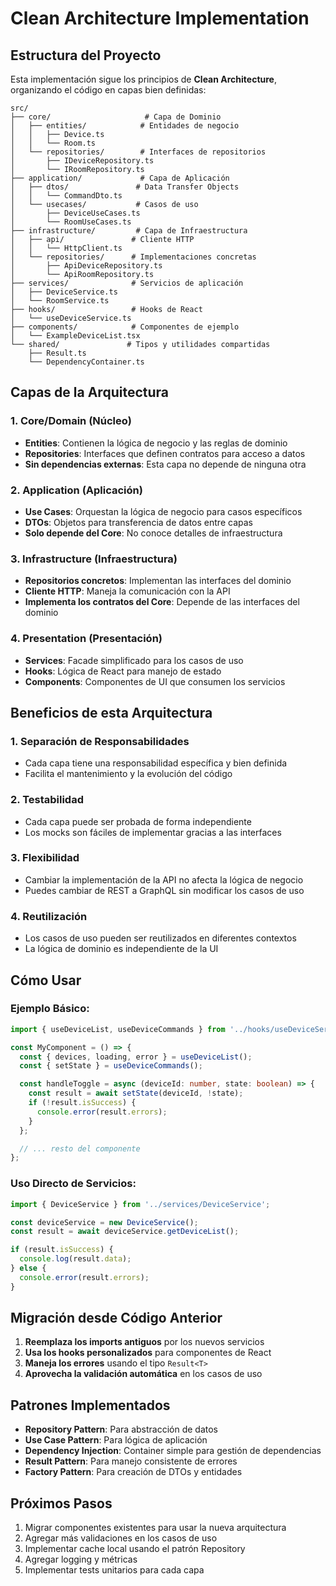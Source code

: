 # Clean Architecture Implementation

## Estructura del Proyecto

Esta implementación sigue los principios de **Clean Architecture**, organizando el código en capas bien definidas:

```
src/
├── core/                     # Capa de Dominio
│   ├── entities/            # Entidades de negocio
│   │   ├── Device.ts
│   │   └── Room.ts
│   └── repositories/        # Interfaces de repositorios
│       ├── IDeviceRepository.ts
│       └── IRoomRepository.ts
├── application/             # Capa de Aplicación
│   ├── dtos/               # Data Transfer Objects
│   │   └── CommandDto.ts
│   └── usecases/           # Casos de uso
│       ├── DeviceUseCases.ts
│       └── RoomUseCases.ts
├── infrastructure/         # Capa de Infraestructura
│   ├── api/               # Cliente HTTP
│   │   └── HttpClient.ts
│   └── repositories/      # Implementaciones concretas
│       ├── ApiDeviceRepository.ts
│       └── ApiRoomRepository.ts
├── services/              # Servicios de aplicación
│   ├── DeviceService.ts
│   └── RoomService.ts
├── hooks/                 # Hooks de React
│   └── useDeviceService.ts
├── components/            # Componentes de ejemplo
│   └── ExampleDeviceList.tsx
└── shared/               # Tipos y utilidades compartidas
    ├── Result.ts
    └── DependencyContainer.ts
```

## Capas de la Arquitectura

### 1. Core/Domain (Núcleo)

- **Entities**: Contienen la lógica de negocio y las reglas de dominio
- **Repositories**: Interfaces que definen contratos para acceso a datos
- **Sin dependencias externas**: Esta capa no depende de ninguna otra

### 2. Application (Aplicación)

- **Use Cases**: Orquestan la lógica de negocio para casos específicos
- **DTOs**: Objetos para transferencia de datos entre capas
- **Solo depende del Core**: No conoce detalles de infraestructura

### 3. Infrastructure (Infraestructura)

- **Repositorios concretos**: Implementan las interfaces del dominio
- **Cliente HTTP**: Maneja la comunicación con la API
- **Implementa los contratos del Core**: Depende de las interfaces del dominio

### 4. Presentation (Presentación)

- **Services**: Facade simplificado para los casos de uso
- **Hooks**: Lógica de React para manejo de estado
- **Components**: Componentes de UI que consumen los servicios

## Beneficios de esta Arquitectura

### 1. **Separación de Responsabilidades**

- Cada capa tiene una responsabilidad específica y bien definida
- Facilita el mantenimiento y la evolución del código

### 2. **Testabilidad**

- Cada capa puede ser probada de forma independiente
- Los mocks son fáciles de implementar gracias a las interfaces

### 3. **Flexibilidad**

- Cambiar la implementación de la API no afecta la lógica de negocio
- Puedes cambiar de REST a GraphQL sin modificar los casos de uso

### 4. **Reutilización**

- Los casos de uso pueden ser reutilizados en diferentes contextos
- La lógica de dominio es independiente de la UI

## Cómo Usar

### Ejemplo Básico:

```typescript
import { useDeviceList, useDeviceCommands } from '../hooks/useDeviceService';

const MyComponent = () => {
  const { devices, loading, error } = useDeviceList();
  const { setState } = useDeviceCommands();

  const handleToggle = async (deviceId: number, state: boolean) => {
    const result = await setState(deviceId, !state);
    if (!result.isSuccess) {
      console.error(result.errors);
    }
  };

  // ... resto del componente
};
```

### Uso Directo de Servicios:

```typescript
import { DeviceService } from '../services/DeviceService';

const deviceService = new DeviceService();
const result = await deviceService.getDeviceList();

if (result.isSuccess) {
  console.log(result.data);
} else {
  console.error(result.errors);
}
```

## Migración desde Código Anterior

1. **Reemplaza los imports antiguos** por los nuevos servicios
2. **Usa los hooks personalizados** para componentes de React
3. **Maneja los errores** usando el tipo `Result<T>`
4. **Aprovecha la validación automática** en los casos de uso

## Patrones Implementados

- **Repository Pattern**: Para abstracción de datos
- **Use Case Pattern**: Para lógica de aplicación
- **Dependency Injection**: Container simple para gestión de dependencias
- **Result Pattern**: Para manejo consistente de errores
- **Factory Pattern**: Para creación de DTOs y entidades

## Próximos Pasos

1. Migrar componentes existentes para usar la nueva arquitectura
2. Agregar más validaciones en los casos de uso
3. Implementar cache local usando el patrón Repository
4. Agregar logging y métricas
5. Implementar tests unitarios para cada capa
